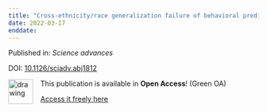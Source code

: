 ```yaml
---
title: "Cross-ethnicity/race generalization failure of behavioral prediction from resting-state functional connectivity."
date: 2022-03-17
enddate:
---
```


Published in: *Science advances*

DOI: [10.1126/sciadv.abj1812](https://doi.org/10.1126/sciadv.abj1812)

<img src="https://upload.wikimedia.org/wikipedia/commons/thumb/9/90/Open_Access_logo_PLoS_white_green.svg/576px-Open_Access_logo_PLoS_white_green.svg.png" alt="drawing" width="50" align="left"/> &nbsp;&nbsp;&nbsp;This publication is available in **Open Access**! (Green OA)

&nbsp;&nbsp;&nbsp;<a href="https://orbi.uliege.be/bitstream/2268/289493/1/Li_et_al_2022_SA.pdf" download>Access it freely here</a>

